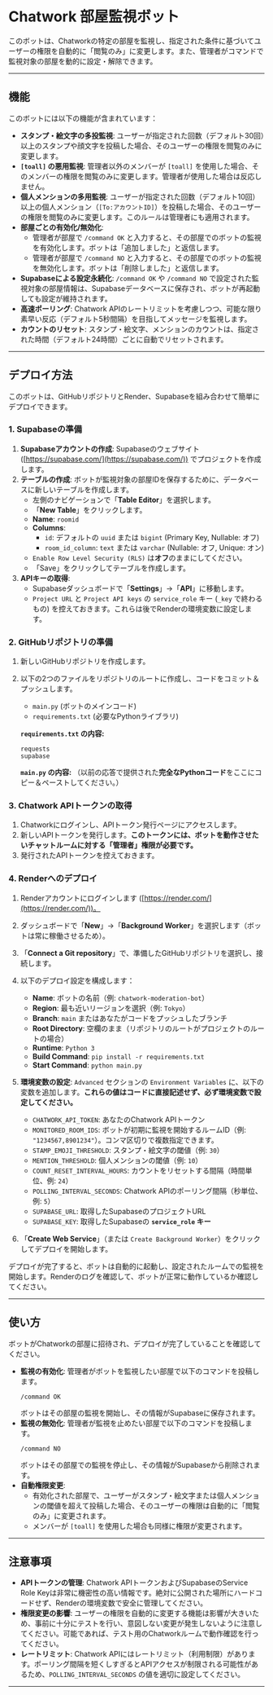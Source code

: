 # Chatwork 部屋監視ボット

このボットは、Chatworkの特定の部屋を監視し、指定された条件に基づいてユーザーの権限を自動的に「閲覧のみ」に変更します。また、管理者がコマンドで監視対象の部屋を動的に設定・解除できます。

---

## 機能

このボットには以下の機能が含まれています：

* **スタンプ・絵文字の多投監視**: ユーザーが指定された回数（デフォルト30回）以上のスタンプや顔文字を投稿した場合、そのユーザーの権限を閲覧のみに変更します。
* **`[toall]` の悪用監視**: 管理者以外のメンバーが `[toall]` を使用した場合、そのメンバーの権限を閲覧のみに変更します。管理者が使用した場合は反応しません。
* **個人メンションの多用監視**: ユーザーが指定された回数（デフォルト10回）以上の個人メンション（`[To:アカウントID]`）を投稿した場合、そのユーザーの権限を閲覧のみに変更します。このルールは管理者にも適用されます。
* **部屋ごとの有効化/無効化**:
    * 管理者が部屋で `/command OK` と入力すると、その部屋でのボットの監視を有効化します。ボットは「追加しました」と返信します。
    * 管理者が部屋で `/command NO` と入力すると、その部屋でのボットの監視を無効化します。ボットは「削除しました」と返信します。
* **Supabaseによる設定永続化**: `/command OK` や `/command NO` で設定された監視対象の部屋情報は、Supabaseデータベースに保存され、ボットが再起動しても設定が維持されます。
* **高速ポーリング**: Chatwork APIのレートリミットを考慮しつつ、可能な限り素早い反応（デフォルト5秒間隔）を目指してメッセージを監視します。
* **カウントのリセット**: スタンプ・絵文字、メンションのカウントは、指定された時間（デフォルト24時間）ごとに自動でリセットされます。

---

## デプロイ方法

このボットは、GitHubリポジトリとRender、Supabaseを組み合わせて簡単にデプロイできます。

### 1. Supabaseの準備

1.  **Supabaseアカウントの作成**: Supabaseのウェブサイト ([https://supabase.com/](https://supabase.com/)) でプロジェクトを作成します。
2.  **テーブルの作成**: ボットが監視対象の部屋IDを保存するために、データベースに新しいテーブルを作成します。
    * 左側のナビゲーションで「**Table Editor**」を選択します。
    * 「**New Table**」をクリックします。
    * **Name**: `roomid`
    * **Columns**:
        * `id`: デフォルトの `uuid` または `bigint` (Primary Key, Nullable: オフ)
        * `room_id_column`: `text` または `varchar` (Nullable: オフ, Unique: オン)
    * `Enable Row Level Security (RLS)` は**オフ**のままにしてください。
    * 「Save」をクリックしてテーブルを作成します。
3.  **APIキーの取得**:
    * Supabaseダッシュボードで「**Settings**」→「**API**」に移動します。
    * `Project URL` と `Project API keys` の `service_role` キー (`_key` で終わるもの) を控えておきます。これらは後でRenderの環境変数に設定します。

### 2. GitHubリポジトリの準備

1.  新しいGitHubリポジトリを作成します。
2.  以下の2つのファイルをリポジトリのルートに作成し、コードをコミット＆プッシュします。

    * `main.py` (ボットのメインコード)
    * `requirements.txt` (必要なPythonライブラリ)

    **`requirements.txt` の内容:**

    ```
    requests
    supabase
    ```

    **`main.py` の内容:**
    （以前の応答で提供された**完全なPythonコード**をここにコピー＆ペーストしてください。）

### 3. Chatwork APIトークンの取得

1.  Chatworkにログインし、APIトークン発行ページにアクセスします。
2.  新しいAPIトークンを発行します。**このトークンには、ボットを動作させたいチャットルームに対する「管理者」権限が必要です。**
3.  発行されたAPIトークンを控えておきます。

### 4. Renderへのデプロイ

1.  Renderアカウントにログインします ([https://render.com/](https://render.com/))。
2.  ダッシュボードで「**New**」→「**Background Worker**」を選択します（ボットは常に稼働させるため）。
3.  「**Connect a Git repository**」で、準備したGitHubリポジトリを選択し、接続します。
4.  以下のデプロイ設定を構成します：
    * **Name**: ボットの名前（例: `chatwork-moderation-bot`）
    * **Region**: 最も近いリージョンを選択（例: `Tokyo`）
    * **Branch**: `main` またはあなたがコードをプッシュしたブランチ
    * **Root Directory**: 空欄のまま（リポジトリのルートがプロジェクトのルートの場合）
    * **Runtime**: `Python 3`
    * **Build Command**: `pip install -r requirements.txt`
    * **Start Command**: `python main.py`
5.  **環境変数の設定**: `Advanced` セクションの `Environment Variables` に、以下の変数を追加します。**これらの値はコードに直接記述せず、必ず環境変数で設定してください。**

    * `CHATWORK_API_TOKEN`: あなたのChatwork APIトークン
    * `MONITORED_ROOM_IDS`: ボットが初期に監視を開始するルームID（例: `"1234567,8901234"`）。コンマ区切りで複数指定できます。
    * `STAMP_EMOJI_THRESHOLD`: スタンプ・絵文字の閾値（例: `30`）
    * `MENTION_THRESHOLD`: 個人メンションの閾値（例: `10`）
    * `COUNT_RESET_INTERVAL_HOURS`: カウントをリセットする間隔（時間単位、例: `24`）
    * `POLLING_INTERVAL_SECONDS`: Chatwork APIのポーリング間隔（秒単位、例: `5`）
    * `SUPABASE_URL`: 取得したSupabaseのプロジェクトURL
    * `SUPABASE_KEY`: 取得したSupabaseの **`service_role` キー**

6.  「**Create Web Service**」（または `Create Background Worker`）をクリックしてデプロイを開始します。

デプロイが完了すると、ボットは自動的に起動し、設定されたルームでの監視を開始します。Renderのログを確認して、ボットが正常に動作しているか確認してください。

---

## 使い方

ボットがChatworkの部屋に招待され、デプロイが完了していることを確認してください。

* **監視の有効化**:
    管理者がボットを監視したい部屋で以下のコマンドを投稿します。
    ```
    /command OK
    ```
    ボットはその部屋の監視を開始し、その情報がSupabaseに保存されます。
* **監視の無効化**:
    管理者が監視を止めたい部屋で以下のコマンドを投稿します。
    ```
    /command NO
    ```
    ボットはその部屋での監視を停止し、その情報がSupabaseから削除されます。
* **自動権限変更**:
    * 有効化された部屋で、ユーザーがスタンプ・絵文字または個人メンションの閾値を超えて投稿した場合、そのユーザーの権限は自動的に「閲覧のみ」に変更されます。
    * メンバーが `[toall]` を使用した場合も同様に権限が変更されます。

---

## 注意事項

* **APIトークンの管理**: Chatwork APIトークンおよびSupabaseのService Role Keyは非常に機密性の高い情報です。絶対に公開された場所にハードコードせず、Renderの環境変数で安全に管理してください。
* **権限変更の影響**: ユーザーの権限を自動的に変更する機能は影響が大きいため、事前に十分にテストを行い、意図しない変更が発生しないように注意してください。可能であれば、テスト用のChatworkルームで動作確認を行ってください。
* **レートリミット**: Chatwork APIにはレートリミット（利用制限）があります。ポーリング間隔を短くしすぎるとAPIアクセスが制限される可能性があるため、`POLLING_INTERVAL_SECONDS` の値を適切に設定してください。

---
